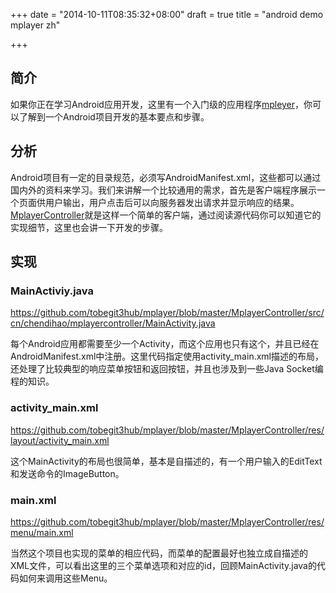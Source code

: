 +++
date = "2014-10-11T08:35:32+08:00"
draft = true
title = "android demo mplayer zh"

+++



## 简介

如果你正在学习Android应用开发，这里有一个入门级的应用程序[mpleyer](https://github.com/tobegit3hub/mplayer)，你可以了解到一个Android项目开发的基本要点和步骤。

## 分析

Android项目有一定的目录规范，必须写AndroidManifest.xml，这些都可以通过国内外的资料来学习。我们来讲解一个比较通用的需求，首先是客户端程序展示一个页面供用户输出，用户点击后可以向服务器发出请求并显示响应的结果。[MplayerController](https://github.com/tobegit3hub/mplayer/tree/master/MplayerController)就是这样一个简单的客户端，通过阅读源代码你可以知道它的实现细节，这里也会讲一下开发的步骤。

## 实现

### MainActiviy.java

<https://github.com/tobegit3hub/mplayer/blob/master/MplayerController/src/cn/chendihao/mplayercontroller/MainActivity.java>

每个Android应用都需要至少一个Activity，而这个应用也只有这个，并且已经在AndroidManifest.xml中注册。这里代码指定使用activity_main.xml描述的布局，还处理了比较典型的响应菜单按钮和返回按钮，并且也涉及到一些Java Socket编程的知识。

### activity_main.xml

<https://github.com/tobegit3hub/mplayer/blob/master/MplayerController/res/layout/activity_main.xml>

这个MainActivity的布局也很简单，基本是自描述的，有一个用户输入的EditText和发送命令的ImageButton。

### main.xml

<https://github.com/tobegit3hub/mplayer/blob/master/MplayerController/res/menu/main.xml>

当然这个项目也实现的菜单的相应代码，而菜单的配置最好也独立成自描述的XML文件，可以看出这里的三个菜单选项和对应的id，回顾MainActivity.java的代码如何来调用这些Menu。

